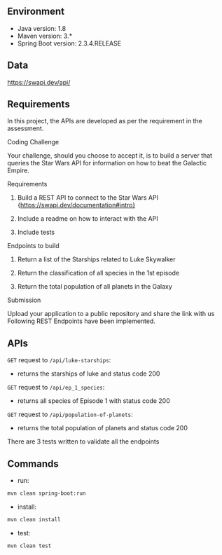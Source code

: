 ## Environment
- Java version: 1.8
- Maven version: 3.*
- Spring Boot version: 2.3.4.RELEASE

## Data
https://swapi.dev/api/

## Requirements
In this project, the APIs are developed as per the requirement  in the assessment. 

 Coding Challenge

Your challenge, should you choose to accept it, is to build a server that queries the Star Wars API for information on how to beat the Galactic Empire.

 Requirements

1. Build a REST API to connect to the Star Wars API {https://swapi.dev/documentation#intro}

2. Include a readme on how to interact with the API

3. Include tests

 Endpoints to build

1. Return a list of the Starships related to Luke Skywalker

2. Return the classification of all species in the 1st episode

3. Return the total population of all planets in the Galaxy

 Submission

Upload your application to a public repository and share the link with us
Following REST Endpoints have been implemented.

##  APIs 


`GET` request to `/api/luke-starships`:
* returns the starships of luke and status code 200


 `GET` request to `/api/ep_1_species`:
* returns all species of Episode 1 with status code 200

`GET` request to `/api/population-of-planets`:
* returns the total population of planets and status code 200
 
There are 3 tests written to validate all the endpoints

## Commands
- run: 
```bash
mvn clean spring-boot:run
```
- install: 
```bash
mvn clean install
```
- test: 
```bash
mvn clean test
```